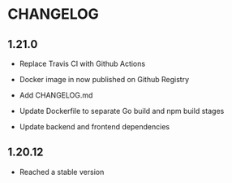 # CHANGELOG

## 1.21.0

- Replace Travis CI with Github Actions

- Docker image in now published on Github Registry

- Add CHANGELOG.md

- Update Dockerfile to separate Go build and npm build stages

- Update backend and frontend dependencies

## 1.20.12

- Reached a stable version